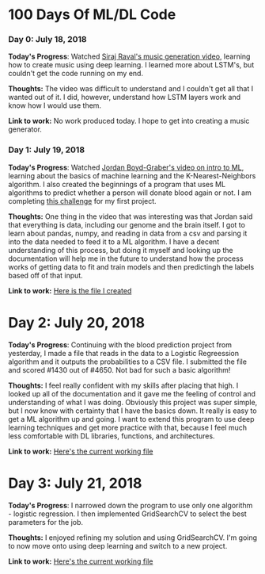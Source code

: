 # 100 Days Of ML/DL Code

### Day 0: July 18, 2018

**Today's Progress**: Watched [Siraj Raval's music generation video](https://www.youtube.com/watch?v=4DMm5Lhey1U&t=307s), learning how to create music using deep learning. I learned more about LSTM's, but couldn't get the code running on my end.

**Thoughts:** The video was difficult to understand and I couldn't get all that I wanted out of it. I did, however, understand how LSTM layers work and know how I would use them.

**Link to work:** No work produced today. I hope to get into creating a music generator.

### Day 1: July 19, 2018

**Today's Progress**: Watched [Jordan Boyd-Graber's video on intro to ML](https://www.youtube.com/watch?v=7DjSOLW-ozc&list=PLegWUnz91WfsELyRcZ7d1GwAVifDaZmgo&index=1), learning about the basics of machine learning and the K-Nearest-Neighbors algorithm.
I also created the beginnings of a program that uses ML algorithms to predict whether a person will donate blood again or not. I am completing [this challenge](https://www.drivendata.org/competitions/2/warm-up-predict-blood-donations/page/5/) for my first project.

**Thoughts:** One thing in the video that was interesting was that Jordan said that everything is data, including our genome and the brain itself.
I got to learn about pandas, numpy, and reading in data from a csv and parsing it into the data needed to feed it to a ML algorithm. I have a decent understanding
of this process, but doing it myself and looking up the documentation will help me in the future to understand how the process works of getting data to fit and train models and then
predictingh the labels based off of that input.

**Link to work:** [Here is the file I created](https://github.com/MrJustPeachy/ML100/blob/master/Blood%20Estimator/main.py)

# Day 2: July 20, 2018

**Today's Progress**: Continuing with the blood prediction project from yesterday, I made a file that reads in the data to a Logistic Regreession algorithm and it outputs the probabilities to a CSV file. I submitted the file and scored #1430 out of #4650. Not bad for such a basic algorithm!

**Thoughts:** I feel really confident with my skills after placing that high. I looked up all of the documentation and it gave me the feeling of control and understanding of what I was doing. Obviously this project was super simple, but I now know with certainty that I have the basics down. It really is easy to get a ML algorithm up and going. I want to extend this program to use deep learning techniques and get more practice with that, because I feel much less comfortable with DL libraries, functions, and architectures.

**Link to work:** [Here's the current working file](https://github.com/MrJustPeachy/ML100/blob/master/Blood%20Estimator/main_clunky.py)

# Day 3: July 21, 2018

**Today's Progress**: I narrowed down the program to use only one algorithm - logistic regression. I then implemented GridSearchCV to select the best parameters for the job.

**Thoughts:** I enjoyed refining my solution and using GridSearchCV. I'm going to now move onto using deep learning and switch to a new project.

**Link to work:** [Here's the current working file](https://github.com/MrJustPeachy/ML100/blob/master/Blood%20Estimator/main_clunky.py)
